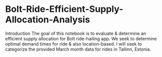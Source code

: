 # Bolt-Ride-Efficient-Supply-Allocation-Analysis
Introduction  The goal of this notebook is to evaluate &amp; determine an efficient supply allocation for Bolt ride-hailing app. We seek to determine optimal demand times for ride &amp; also location-based. I will seek to categorize the provided March month data for rides in Tallinn, Estonia.
